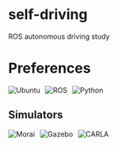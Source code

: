 # self-driving
ROS autonomous driving study

# Preferences
<div style="display: flex; gap: 10px;">
  <img alt="Ubuntu" src ="https://img.shields.io/badge/Ubuntu-18.04-orange?logo=Ubuntu&Ubuntu-18.04"/>
  <img alt="ROS" src="https://img.shields.io/badge/ROS-Melodic-blue?logo=ROS&ROS=Melodic">
  <img alt="Python" src="https://img.shields.io/badge/Python-3.7-yellow?logo=python">
</div>

## Simulators
<div style="display: flex; gap: 10px;">
  <img alt="Morai" src="https://img.shields.io/badge/Morai-22.R4.2-blue?logo=Morai&color=blue">
  <img alt="Gazebo" src="https://img.shields.io/badge/Gazebo-Simulator-orange?logo=Gazebo&logoColor=white">
  <img alt="CARLA" src="https://img.shields.io/badge/CARLA-Simulator-green?color=green">
</div>
